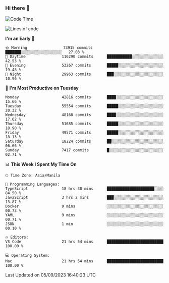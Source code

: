 ### Hi there 👋

<!--START_SECTION:waka-->
![Code Time](http://img.shields.io/badge/Code%20Time-4%2C291%20hrs%2049%20mins-blue)

![Lines of code](https://img.shields.io/badge/From%20Hello%20World%20I%27ve%20Written-106.6%20million%20lines%20of%20code-blue)

**I'm an Early 🐤** 

```text
🌞 Morning                73915 commits       ███████░░░░░░░░░░░░░░░░░░   27.03 % 
🌆 Daytime                116290 commits      ███████████░░░░░░░░░░░░░░   42.53 % 
🌃 Evening                53267 commits       █████░░░░░░░░░░░░░░░░░░░░   19.48 % 
🌙 Night                  29963 commits       ███░░░░░░░░░░░░░░░░░░░░░░   10.96 % 
```
📅 **I'm Most Productive on Tuesday** 

```text
Monday                   42816 commits       ████░░░░░░░░░░░░░░░░░░░░░   15.66 % 
Tuesday                  55554 commits       █████░░░░░░░░░░░░░░░░░░░░   20.32 % 
Wednesday                48168 commits       ████░░░░░░░░░░░░░░░░░░░░░   17.62 % 
Thursday                 51685 commits       █████░░░░░░░░░░░░░░░░░░░░   18.90 % 
Friday                   49571 commits       █████░░░░░░░░░░░░░░░░░░░░   18.13 % 
Saturday                 18224 commits       ██░░░░░░░░░░░░░░░░░░░░░░░   06.66 % 
Sunday                   7417 commits        █░░░░░░░░░░░░░░░░░░░░░░░░   02.71 % 
```


📊 **This Week I Spent My Time On** 

```text
🕑︎ Time Zone: Asia/Manila

💬 Programming Languages: 
TypeScript               18 hrs 30 mins      █████████████████████░░░░   84.50 % 
JavaScript               3 hrs 2 mins        ███░░░░░░░░░░░░░░░░░░░░░░   13.87 % 
Docker                   9 mins              ░░░░░░░░░░░░░░░░░░░░░░░░░   00.73 % 
YAML                     9 mins              ░░░░░░░░░░░░░░░░░░░░░░░░░   00.71 % 
JSON                     1 min               ░░░░░░░░░░░░░░░░░░░░░░░░░   00.10 % 

🔥 Editors: 
VS Code                  21 hrs 54 mins      █████████████████████████   100.00 % 

💻 Operating System: 
Mac                      21 hrs 54 mins      █████████████████████████   100.00 % 
```


 Last Updated on 05/09/2023 16:40:23 UTC
<!--END_SECTION:waka-->


<!--
**rad182/rad182** is a ✨ _special_ ✨ repository because its `README.md` (this file) appears on your GitHub profile.

Here are some ideas to get you started:

- 🔭 I’m currently working on ...
- 🌱 I’m currently learning ...
- 👯 I’m looking to collaborate on ...
- 🤔 I’m looking for help with ...
- 💬 Ask me about ...
- 📫 How to reach me: ...
- 😄 Pronouns: ...
- ⚡ Fun fact: ...
-->
